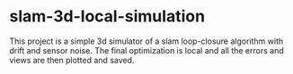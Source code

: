 # slam-3d-local-simulation
This project is a simple 3d simulator of a slam loop-closure algorithm with drift and sensor noise. The final optimization is local and all the errors and views are then plotted and saved.
